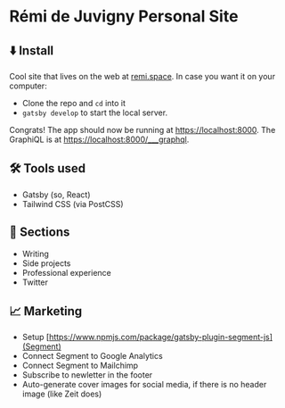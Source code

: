 # Rémi de Juvigny Personal Site

## ⬇️ Install

Cool site that lives on the web at [remi.space](https://remi.space). In case you want it on your computer:

* Clone the repo and `cd` into it
* `gatsby develop` to start the local server.

Congrats! The app should now be running at [https://localhost:8000](localhost:8000). The GraphiQL is at [https://localhost:8000/___graphql](localhost:8000/___graphql).

## 🛠 Tools used

* Gatsby (so, React)
* Tailwind CSS (via PostCSS)

## 📂 Sections

* Writing
* Side projects
* Professional experience
* Twitter

## 📈 Marketing

* Setup [https://www.npmjs.com/package/gatsby-plugin-segment-js](Segment)
* Connect Segment to Google Analytics
* Connect Segment to Mailchimp
* Subscribe to newletter in the footer
* Auto-generate cover images for social media, if there is no header image (like Zeit does)
